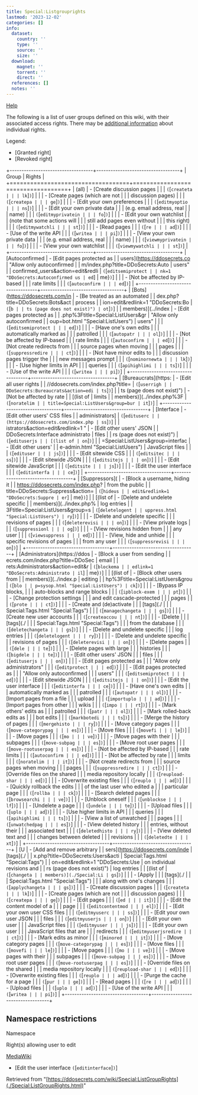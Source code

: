 ```yaml
---
title: Special:Listgrouprights
lastmod: '2023-12-02'
categories: []
info:
  dataset:
    country: ''
    type: ''
    source: ''
    size: ''
  download:
    magnet: ''
    torrent: ''
    direct: ''
  references: []
  notes: ''
---
```




[Help](https://ddosecrets.com/wiki/Help:Group_rights)

The following is a list of user groups defined on this wiki, with their
associated access rights. There may be [additional
information](https://ddosecrets.com/index.php?title=Help:Group_rights&action=edit&redlink=1 "Help:Group rights (page does not exist)")
about individual rights.

Legend:

- [Granted right]
- [Revoked right]

+-----------------------------------+-----------------------------------+
| Group | Rights |
+===================================+===================================+
| (all) | - [Create discussion pages |
| | `(`[`createta |
| | lk`]`)`] |
| | - [Create pages (which are not |
| | discussion pages) |
| | `(`[`createpa |
| | ge`]`)`] |
| | - [Edit your own preferences |
| | `(`[`editmyoptio |
| | ns`]`)`] |
| | - [Edit your own private data |
| | (e.g. email address, real |
| | name) |
| | `(`[`editmyprivatein |
| | fo`]`)`] |
| | - [Edit your own watchlist |
| | (note that some actions will |
| | still add pages even without |
| | this right) |
| | `(`[`editmywatchli |
| | st`]`)`] |
| | - [Read pages |
| | `(`[`re |
| | ad`]`)`] |
| | - [Use of the write API |
| | `(`[`writea |
| | pi`]`)`] |
| | - [View your own private data |
| | (e.g. email address, real |
| | name) |
| | `(`[`viewmyprivatein |
| | fo`]`)`] |
| | - [View your own watchlist |
| | `(`[`viewmywatchli |
| | st`]`)`] |
+-----------------------------------+-----------------------------------+
| [Autoconfirmed | - [Edit pages protected as |
| users](https://ddosecrets.co | "Allow only autoconfirmed |
| m/index.php?title=DDoSecrets:Auto | users" |
| confirmed_users&action=edit&redli | `(`[`editsemiprotect |
| nk=1 "DDoSecrets:Autoconfirmed us | ed`] | me}`)`] |
| | - [Not be affected by IP-based |
| | rate limits |
| | `(`[`autoconfirm |
| | ed`]`)`] |
+-----------------------------------+-----------------------------------+
| [Bots](https://ddosecrets.com/in | - [Be treated as an automated |
| dex.php?title=DDoSecrets:Bots&act | process |
| ion=edit&redlink=1 "DDoSecrets:Bo | `(`[`b |
| ts (page does not exist)") | ot`]`)`] |
| members)](../index | - [Edit pages protected as |
| .php%3Ftitle=Special:ListUsers&gr | "Allow only autoconfirmed |
| oup=bot.html "Special:ListUsers") | users" |
| | `(`[`editsemiprotect |
| | ed`]`)`] |
| | - [Have one's own edits |
| | automatically marked as |
| | patrolled |
| | `(`[`autopatr |
| | ol`]`)`] |
| | - [Not be affected by IP-based |
| | rate limits |
| | `(`[`autoconfirm |
| | ed`]`)`] |
| | - [Not create redirects from |
| | source pages when moving |
| | pages |
| | `(`[`suppressredire |
| | ct`]`)`] |
| | - [Not have minor edits to |
| | discussion pages trigger the |
| | new messages prompt |
| | `(`[`nominornewta |
| | lk`]`)`] |
| | - [Use higher limits in API |
| | queries |
| | `(`[`apihighlimi |
| | ts`]`)`] |
| | - [Use of the write API |
| | `(`[`writea |
| | pi`]`)`] |
+-----------------------------------+-----------------------------------+
| [Bureaucrats](https: | - [Edit all user rights |
| //ddosecrets.com/index.php?title= | `(`[`userrigh |
| DDoSecrets:Bureaucrats&action=edi | ts`]`)`] |
| ts (page does not exist)") | - [Not be affected by rate |
| [(list of | limits |
| members)](../index.php%3F | `(`[`noratelim |
| title=Special:ListUsers&group=bur | it`]`)`] |
+-----------------------------------+-----------------------------------+
| [Interface | - [Edit other users' CSS files |
| administrators] | `(`[`edituserc |
| (https://ddosecrets.com/index.php | ss`]`)`] |
| istrators&action=edit&redlink=1 " | - [Edit other users' JSON |
| DDoSecrets:Interface administrato | files |
| rs (page does not exist)") | `(`[`edituserjs |
| [(list of | on`]`)`] |
| =Special:ListUsers&group=interfac | - [Edit other users' |
| e-admin.html "Special:ListUsers") | JavaScript files |
| | `(`[`edituser |
| | js`]`)`] |
| | - [Edit sitewide CSS |
| | `(`[`editsitec |
| | ss`]`)`] |
| | - [Edit sitewide JSON |
| | `(`[`editsitejs |
| | on`]`)`] |
| | - [Edit sitewide JavaScript |
| | `(`[`editsite |
| | js`]`)`] |
| | - [Edit the user interface |
| | `(`[`editinterfa |
| | ce`]`)`] |
+-----------------------------------+-----------------------------------+
| [Suppressors]( | - [Block a username, hiding it |
| https://ddosecrets.com/index.php? | from the public |
| title=DDoSecrets:Suppress&action= | `(`[`hideus |
| edit&redlink=1 "DDoSecrets:Suppre | er`] | me}`)`] |
| [(list of | - [Delete and undelete specific |
| members)](../index.php% | log entries |
| 3Ftitle=Special:ListUsers&group=s | `(`[`deletelogent |
| uppress.html "Special:ListUsers") | ry`]`)`] |
| | - [Delete and undelete specific |
| | revisions of pages |
| | `(`[`deleterevisi |
| | on`]`)`] |
| | - [View private logs |
| | `(`[`suppressionl |
| | og`]`)`] |
| | - [View revisions hidden from |
| | any user |
| | `(`[`viewsuppress |
| | ed`]`)`] |
| | - [View, hide and unhide |
| | specific revisions of pages |
| | from any user |
| | `(`[`suppressrevisi |
| | on`]`)`] |
+-----------------------------------+-----------------------------------+
| [Administrators](https://ddos | - [Block a user from sending |
| ecrets.com/index.php?title=DDoSec | email |
| rets:Administrators&action=edit&r | `(`[`blockema |
| edlink=1 "DDoSecrets:Administrato | il`] | me}`)`] |
| [(list of | - [Block other users from |
| members)](../index.p | editing |
| hp%3Ftitle=Special:ListUsers&grou | `(`[`blo |
| p=sysop.html "Special:ListUsers") | ck`]`)`] |
| | - [Bypass IP blocks, |
| | auto-blocks and range blocks |
| | `(`[`ipblock-exem |
| | pt`]`)`] |
| | - [Change protection settings |
| | and edit cascade-protected |
| | pages |
| | `(`[`prote |
| | ct`]`)`] |
| | - [Create and (de)activate |
| | [tags](./ |
| | Special:Tags.html "Special:Tags") |
| | `(`[`managechangeta |
| | gs`]`)`] |
| | - [Create new user accounts |
| | `(`[`createaccou |
| | nt`]`)`] |
| | - [Delete |
| | [tags](./ |
| | Special:Tags.html "Special:Tags") |
| | from the database |
| | `(`[`deletechangeta |
| | gs`]`)`] |
| | - [Delete and undelete specific |
| | log entries |
| | `(`[`deletelogent |
| | ry`]`)`] |
| | - [Delete and undelete specific |
| | revisions of pages |
| | `(`[`deleterevisi |
| | on`]`)`] |
| | - [Delete pages |
| | `(`[`dele |
| | te`]`)`] |
| | - [Delete pages with large |
| | histories |
| | `(`[`bigdele |
| | te`]`)`] |
| | - [Edit other users' JSON |
| | files |
| | `(`[`edituserjs |
| | on`]`)`] |
| | - [Edit pages protected as |
| | "Allow only administrators" |
| | `(`[`editprotect |
| | ed`]`)`] |
| | - [Edit pages protected as |
| | "Allow only autoconfirmed |
| | users" |
| | `(`[`editsemiprotect |
| | ed`]`)`] |
| | - [Edit sitewide JSON |
| | `(`[`editsitejs |
| | on`]`)`] |
| | - [Edit the user interface |
| | `(`[`editinterfa |
| | ce`]`)`] |
| | - [Have one's own edits |
| | automatically marked as |
| | patrolled |
| | `(`[`autopatr |
| | ol`]`)`] |
| | - [Import pages from a file |
| | upload |
| | `(`[`importuplo |
| | ad`]`)`] |
| | - [Import pages from other |
| | wikis |
| | `(`[`impo |
| | rt`]`)`] |
| | - [Mark others' edits as |
| | patrolled |
| | `(`[`patr |
| | ol`]`)`] |
| | - [Mark rolled-back edits as |
| | bot edits |
| | `(`[`markbotedi |
| | ts`]`)`] |
| | - [Merge the history of pages |
| | `(`[`mergehisto |
| | ry`]`)`] |
| | - [Move category pages |
| | `(`[`move-categorypag |
| | es`]`)`] |
| | - [Move files |
| | `(`[`movefi |
| | le`]`)`] |
| | - [Move pages |
| | `(`[`mo |
| | ve`]`)`] |
| | - [Move pages with their |
| | subpages |
| | `(`[`move-subpag |
| | es`]`)`] |
| | - [Move root user pages |
| | `(`[`move-rootuserpag |
| | es`]`)`] |
| | - [Not be affected by IP-based |
| | rate limits |
| | `(`[`autoconfirm |
| | ed`]`)`] |
| | - [Not be affected by rate |
| | limits |
| | `(`[`noratelim |
| | it`]`)`] |
| | - [Not create redirects from |
| | source pages when moving |
| | pages |
| | `(`[`suppressredire |
| | ct`]`)`] |
| | - [Override files on the shared |
| | media repository locally |
| | `(`[`reupload-shar |
| | ed`]`)`] |
| | - [Overwrite existing files |
| | `(`[`reuplo |
| | ad`]`)`] |
| | - [Quickly rollback the edits |
| | of the last user who edited a |
| | particular page |
| | `(`[`rollba |
| | ck`]`)`] |
| | - [Search deleted pages |
| | `(`[`browsearchi |
| | ve`]`)`] |
| | - [Unblock oneself |
| | `(`[`unblockse |
| | lf`]`)`] |
| | - [Undelete a page |
| | `(`[`undele |
| | te`]`)`] |
| | - [Upload files |
| | `(`[`uplo |
| | ad`]`)`] |
| | - [Use higher limits in API |
| | queries |
| | `(`[`apihighlimi |
| | ts`]`)`] |
| | - [View a list of unwatched |
| | pages |
| | `(`[`unwatchedpag |
| | es`]`)`] |
| | - [View deleted history |
| | entries, without their |
| | associated text |
| | `(`[`deletedhisto |
| | ry`]`)`] |
| | - [View deleted text and |
| | changes between deleted |
| | revisions |
| | `(`[`deletedte |
| | xt`]`)`] |
+-----------------------------------+-----------------------------------+
| [U | - [Add and remove arbitrary |
| sers](https://ddosecrets.com/inde | [tags](./ |
| x.php?title=DDoSecrets:Users&acti | Special:Tags.html "Special:Tags") |
| on=edit&redlink=1 "DDoSecrets:Use | on individual revisions and |
| rs (page does not exist)") | log entries |
| [(list of | `(`[`changeta |
| members)](./Special:Li | gs`]`)`] |
| | - [Apply |
| | [tags](./ |
| | Special:Tags.html "Special:Tags") |
| | along with one's changes |
| | `(`[`applychangeta |
| | gs`]`)`] |
| | - [Create discussion pages |
| | `(`[`createta |
| | lk`]`)`] |
| | - [Create pages (which are not |
| | discussion pages) |
| | `(`[`createpa |
| | ge`]`)`] |
| | - [Edit pages |
| | `(`[`ed |
| | it`]`)`] |
| | - [Edit the content model of a |
| | page |
| | `(`[`editcontentmod |
| | el`]`)`] |
| | - [Edit your own user CSS files |
| | `(`[`editmyuserc |
| | ss`]`)`] |
| | - [Edit your own user JSON |
| | files |
| | `(`[`editmyuserjs |
| | on`]`)`] |
| | - [Edit your own user |
| | JavaScript files |
| | `(`[`editmyuser |
| | js`]`)`] |
| | - [Edit your own user |
| | JavaScript files that are |
| | redirects |
| | `(`[`editmyuserjsredire |
| | ct`]`)`] |
| | - [Mark edits as minor |
| | `(`[`minored |
| | it`]`)`] |
| | - [Move category pages |
| | `(`[`move-categorypag |
| | es`]`)`] |
| | - [Move files |
| | `(`[`movefi |
| | le`]`)`] |
| | - [Move pages |
| | `(`[`mo |
| | ve`]`)`] |
| | - [Move pages with their |
| | subpages |
| | `(`[`move-subpag |
| | es`]`)`] |
| | - [Move root user pages |
| | `(`[`move-rootuserpag |
| | es`]`)`] |
| | - [Override files on the shared |
| | media repository locally |
| | `(`[`reupload-shar |
| | ed`]`)`] |
| | - [Overwrite existing files |
| | `(`[`reuplo |
| | ad`]`)`] |
| | - [Purge the cache for a page |
| | `(`[`pur |
| | ge`]`)`] |
| | - [Read pages |
| | `(`[`re |
| | ad`]`)`] |
| | - [Upload files |
| | `(`[`uplo |
| | ad`]`)`] |
| | - [Use of the write API |
| | `(`[`writea |
| | pi`]`)`] |
+-----------------------------------+-----------------------------------+

## Namespace restrictions

Namespace

Right(s) allowing user to edit

[MediaWiki](../index.php%3Ftitle=Special:AllPages&namespace=8.html "Special:AllPages")

- [Edit the user interface
`(`[`editinterface`]`)`]

Retrieved from
"[https://ddosecrets.com/wiki/Special:ListGroupRights](./Special:ListGroupRights.html)"

